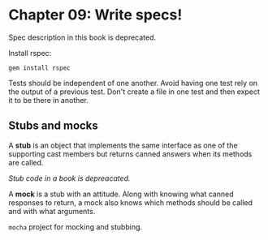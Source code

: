 # Chapter 09: Write specs!

Spec description in this book is deprecated.

Install rspec:

```
gem install rspec
```

Tests should be independent of one another. Avoid having one test rely on the output of a previous test. Don't create a file in one test and then expect it to be there in another.

## Stubs and mocks

A **stub** is an object that implements the same interface as one of the supporting cast members but returns canned answers when its methods are called.

_Stub code in a book is depreacated._

A **mock** is a stub with an attitude. Along with knowing what canned responses to return, a mock also knows which methods should be called and with what arguments.

`mocha` project for mocking and stubbing.
